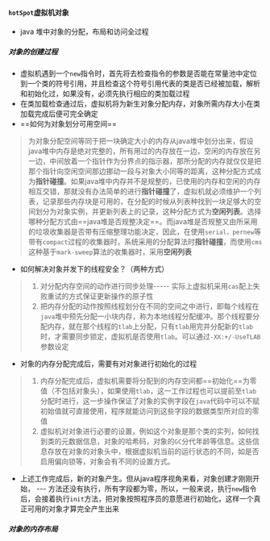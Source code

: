 #### `hotSpot`虚拟机对象

* java 堆中对象的分配，布局和访问全过程

##### 对象的创建过程

+ 虚拟机遇到一个`new`指令时，首先将去检查指令的参数是否能在常量池中定位到一个类的符号引用，并且检查这个符号引用代表的类是否已经被加载，解析和初始化过，如果没有，必须先执行相应的类加载过程
+ 在类加载检查通过后，虚拟机将为新生对象分配内存，对象所需内存大小在类加载完成后便可完全确定
+ ==如何为对象划分可用空间==
> ​     为对象分配空间等同于把一块确定大小的内存从java堆中划分出来，假设java堆中内存是绝对完整的，所有用过的内存放在一边，空闲的内存放在另一边，中间放着一个指针作为分界点的指示器，那所分配的内存就仅仅是把那个指针向空闲空间那边挪动一段与对象大小同等的距离，这种分配方式成为**指针碰撞**。如果java堆中内存并不是规整的，已使用的内存和空闲的内存相互交错，那就没有办法简单的进行**指针碰撞**了，虚拟机就必须维护一个列表，记录那些内存块是可用的，在分配的时候从列表种找到一块足够大的空间划分为对象实例，并更新列表上的记录，这种分配方式为**空闲列表**。选择哪种分配方式由==java堆是否规整决定==。而java堆是否规整又由所采用的垃圾收集器是否带有压缩整理功能决定，因此，在使用`serial，pernew`等带有`compact`过程的收集器时，系统采用的分配算法时**指针碰撞**，而使用`cms`这种基于`mark-sweep`算法的收集器时，采用**空闲列表**
+ 如何解决对象并发下的线程安全？（两种方式）

> 1. 对分配内存空间的动作进行同步处理----- 实际上虚拟机采用`cas`配上失败重试的方式保证更新操作的原子性
> 2. 把内存分配的动作按照线程划分在不同的空间之中进行，即每个线程在`java`堆中预先分配一小块内存，称为本地线程分配缓冲。那个线程要分配内存，就在那个线程的`tlab`上分配，只有`tlab`用完并分配新的`tlab`时，才需要同步锁定，虚拟机是否使用`tlab`。可以通过`-XX:+/-UseTLAB`参数设定



* 对象的内存分配完成后，需要有对对象进行初始化的过程

>1. 内存分配完成后，虚拟机需要将分配到的内存空间都==初始化==为零值（不包括对象头），如果使用`tlab`，这一工作过程也可以提前至`tlab`分配时进行，这一步操作保证了对象的实例字段在`java`代码中可以不赋初始值就可直接使用，程序就能访问到这些字段的数据类型所对应的零值
>2. 虚拟机对对象进行必要的设置，例如这个对象是那个类的实列，如何找到类的元数据信息，对象的哈希码，对象的`GC`分代年龄等信息。这些信息存放在对象的对象头中，根据虚拟机当前的运行状态的不同，如是否启用偏向锁等，对象会有不同的设置方式。

* 上述工作完成后，新的对象产生。但从java程序视角来看，对象创建才刚刚开始， --- <init>方法还没有执行，所有字段都为零，所以，一般来说，执行`new`指令后，会接着执行`init`方法，把对象按照程序员的意愿进行初始化，这样一个真正可用的对象才算完全产生出来





##### 对象的内存布局

